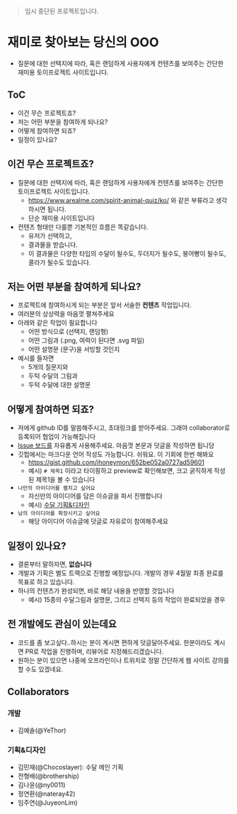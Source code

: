> 임시 중단된 프로젝트입니다. 

# 재미로 찾아보는 당신의 OOO 

- 질문에 대한 선택지에 따라, 혹은 랜덤하게 사용자에게 컨텐츠를 보여주는 간단한 재미용 토이프로젝트 사이트입니다.
## ToC
- 이건 무슨 프로젝트죠?
- 저는 어떤 부분을 참여하게 되나요? 
- 어떻게 참여하면 되죠?
- 일정이 있나요? 

## 이건 무슨 프로젝트죠?
- 질문에 대한 선택지에 따라, 혹은 랜덤하게 사용자에게 컨텐츠를 보여주는 간단한 토이프로젝트 사이트입니다.
  - https://www.arealme.com/spirit-animal-quiz/ko/ 와 같은 부류라고 생각하시면 됩니다.
  - 단순 재미용 사이트입니다 
- 컨텐츠 형태만 다를뿐 기본적인 흐름은 똑같습니다. 
  - 유저가 선택하고,
  - 결과물을 받습니다.
  -  이 결과물은 다양한 타입의 수달이 될수도, 두더지가 될수도, 붕어빵이 될수도, 콜라가 될수도 있습니다.

## 저는 어떤 부분을 참여하게 되나요? 
- 프로젝트에 참여하시게 되는 부분은 앞서 서술한 **컨텐츠** 작업입니다. 
- 여러분의 상상력을 마음껏 펼쳐주세요
- 아래와 같은 작업이 필요합니다
  - 어떤 방식으로 (선택지, 랜덤형) 
  - 어떤 그림과 (.png, 여력이 된다면 .svg 파일)
  - 어떤 설명문 (문구)을 서빙할 것인지 
- 예시를 들자면 
  - 5개의 질문지와 
  - 두턱 수달의 그림과
  - 두턱 수달에 대한 설명문

## 어떻게 참여하면 되죠?
- 저에게 github ID를 말씀해주시고, 초대링크를 받아주세요. 그래야 collaborator로 등록되어 협업이 가능해집니다
- [Issue 보드를](https://github.com/YeThor/What-is-your-otter/issues) 자유롭게 사용해주세요. 마음껏 본문과 덧글을 작성하면 됩니당 
- 깃헙에서는 마크다운 언어 작성도 가능합니다. 쉬워요. 이 기회에 한번 해봐요
  - https://gist.github.com/ihoneymon/652be052a0727ad59601
  - 예시) `# 제목1` 이라고 타이핑하고 preview로 확인해보면, 크고 굵직하게 작성된 제목1을 볼 수 있습니다 
- `나만의 아이디어를 펼치고 싶어요`
  - 자신만의 아이디어를 담은 이슈글을 파서 진행합니다
  - 예시) [수달 기획&디자인](https://github.com/YeThor/What-is-your-otter/issues/2)
- `남의 아이디어를 확장시키고 싶어요`
  - 해당 아이디어 이슈글에 덧글로 자유로이 참여해주세요  

## 일정이 있나요? 
- 결론부터 말하자면, **없습니다** 
- 개발과 기획은 별도 트랙으로 진행할 예정입니다. 개발의 경우 4월말 최종 완료를 목표로 하고 있습니다.
- 하나의 컨텐츠가 완성되면, 바로 해당 내용을 반영할 것입니다
  - 예시) 15종의 수달그림과 설명문, 그리고 선택지 등의 작업이 완료되었을 경우 

## 전 개발에도 관심이 있는데요 
- 코드를 좀 보고싶다..하시는 분이 계시면 편하게 덧글달아주세요. 한분이라도 계시면 PR로 작업을 진행하며, 리뷰어로 지정해드리겠습니다.
- 원하는 분이 있으면 나중에 오프라인이나 트위치로 정말 간단하게 웹 사이트 강의를 할 수도 있겠네요.


## Collaborators 
### 개발 
- 김예솔(@YeThor)
### 기획&디자인
- 김민재(@Chocoslayer): 수달 메인 기획
- 전형배(@brothership)
- 김나윤(@ny0011)
- 정연환(@nateray42)
- 임주연(@JuyeonLim)


